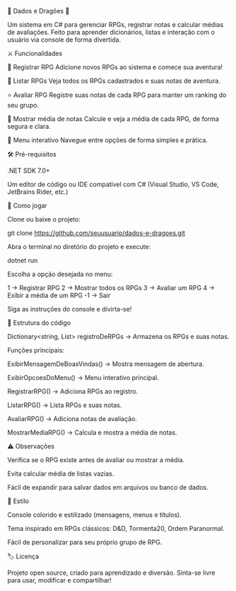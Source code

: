 🐉 Dados e Dragões 🎲

Um sistema em C# para gerenciar RPGs, registrar notas e calcular médias de avaliações.
Feito para aprender dicionários, listas e interação com o usuário via console de forma divertida.

⚔️ Funcionalidades

📝 Registrar RPG
Adicione novos RPGs ao sistema e comece sua aventura!

📜 Listar RPGs
Veja todos os RPGs cadastrados e suas notas de aventura.

⭐ Avaliar RPG
Registre suas notas de cada RPG para manter um ranking do seu grupo.

🧮 Mostrar média de notas
Calcule e veja a média de cada RPG, de forma segura e clara.

🔄 Menu interativo
Navegue entre opções de forma simples e prática.

🛠️ Pré-requisitos

.NET SDK 7.0+

Um editor de código ou IDE compatível com C#
(Visual Studio, VS Code, JetBrains Rider, etc.)

🎯 Como jogar

Clone ou baixe o projeto:

git clone https://github.com/seuusuario/dados-e-dragoes.git


Abra o terminal no diretório do projeto e execute:

dotnet run


Escolha a opção desejada no menu:

1 → Registrar RPG
2 → Mostrar todos os RPGs
3 → Avaliar um RPG
4 → Exibir a média de um RPG
-1 → Sair


Siga as instruções do console e divirta-se!

📂 Estrutura do código

Dictionary<string, List<int>> registroDeRPGs → Armazena os RPGs e suas notas.

Funções principais:

ExibirMensagemDeBoasVindas() → Mostra mensagem de abertura.

ExibirOpcoesDoMenu() → Menu interativo principal.

RegistrarRPG() → Adiciona RPGs ao registro.

ListarRPG() → Lista RPGs e suas notas.

AvaliarRPG() → Adiciona notas de avaliação.

MostrarMediaRPG() → Calcula e mostra a média de notas.

⚠️ Observações

Verifica se o RPG existe antes de avaliar ou mostrar a média.

Evita calcular média de listas vazias.

Fácil de expandir para salvar dados em arquivos ou banco de dados.

🎨 Estilo

Console colorido e estilizado (mensagens, menus e títulos).

Tema inspirado em RPGs clássicos: D&D, Tormenta20, Ordem Paranormal.

Fácil de personalizar para seu próprio grupo de RPG.

🏷️ Licença

Projeto open source, criado para aprendizado e diversão.
Sinta-se livre para usar, modificar e compartilhar!
